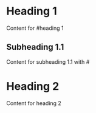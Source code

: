 # Heading 1
Content for #heading 1
## Subheading 1.1
Content for subheading 1.1 with #
# Heading 2
Content for heading 2

